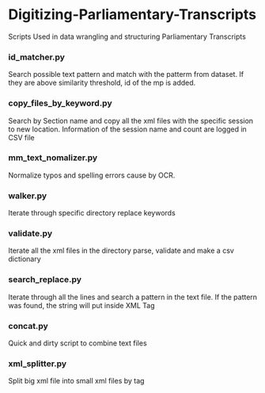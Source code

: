 # Digitizing-Parliamentary-Transcripts
Scripts Used in data wrangling and structuring Parliamentary Transcripts

### id_matcher.py
Search possible text pattern and match with the patterm from dataset. If they are above similarity threshold, id of the mp is added.

### copy_files_by_keyword.py
Search by Section name and copy all the xml files with the specific session to new location. Information of the session name and count are logged in CSV file

### mm_text_nomalizer.py
Normalize typos and spelling errors cause by OCR.

### walker.py
Iterate through specific directory replace keywords

### validate.py
Iterate all the xml files in the directory parse, validate and make a csv dictionary

### search_replace.py
Iterate through all the lines and search a pattern in the text file. If the pattern was found, the string will put inside XML Tag

### concat.py
Quick and dirty script to combine text files

### xml_splitter.py
Split big xml file into small xml files by tag
